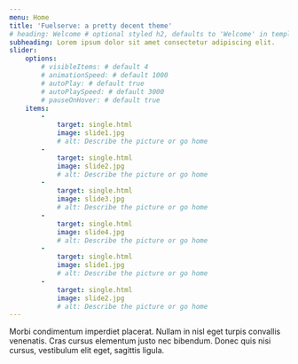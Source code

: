```yaml
---
menu: Home
title: 'Fuelserve: a pretty decent theme'
# heading: Welcome # optional styled h2, defaults to 'Welcome' in template
subheading: Lorem ipsum dolor sit amet consectetur adipiscing elit.
slider:
    options:
        # visibleItems: # default 4
        # animationSpeed: # default 1000
        # autoPlay: # default true
        # autoPlaySpeed: # default 3000
        # pauseOnHover: # default true
    items:
        -
            target: single.html
            image: slide1.jpg
            # alt: Describe the picture or go home
        -
            target: single.html
            image: slide2.jpg
            # alt: Describe the picture or go home
        -
            target: single.html
            image: slide3.jpg
            # alt: Describe the picture or go home
        -
            target: single.html
            image: slide4.jpg
            # alt: Describe the picture or go home
        -
            target: single.html
            image: slide1.jpg
            # alt: Describe the picture or go home
        -
            target: single.html
            image: slide2.jpg
            # alt: Describe the picture or go home
---
```


Morbi condimentum imperdiet placerat. Nullam in nisl eget turpis convallis venenatis. Cras cursus elementum justo nec bibendum. Donec quis nisi cursus, vestibulum elit eget, sagittis ligula.